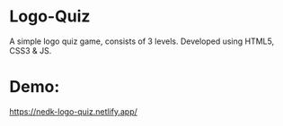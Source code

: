 # Logo-Quiz
A simple logo quiz game, consists of 3 levels. Developed using HTML5, CSS3 & JS.
# Demo:
https://nedk-logo-quiz.netlify.app/
